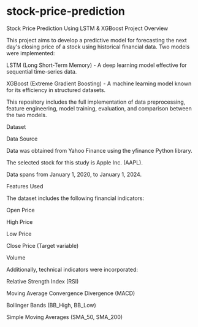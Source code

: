 # stock-price-prediction
Stock Price Prediction Using LSTM &amp; XGBoost
Project Overview

This project aims to develop a predictive model for forecasting the next day's closing price of a stock using historical financial data. Two models were implemented:

LSTM (Long Short-Term Memory) - A deep learning model effective for sequential time-series data.

XGBoost (Extreme Gradient Boosting) - A machine learning model known for its efficiency in structured datasets.

This repository includes the full implementation of data preprocessing, feature engineering, model training, evaluation, and comparison between the two models.

Dataset

Data Source

Data was obtained from Yahoo Finance using the yfinance Python library.

The selected stock for this study is Apple Inc. (AAPL).

Data spans from January 1, 2020, to January 1, 2024.

Features Used

The dataset includes the following financial indicators:

Open Price

High Price

Low Price

Close Price (Target variable)

Volume

Additionally, technical indicators were incorporated:

Relative Strength Index (RSI)

Moving Average Convergence Divergence (MACD)

Bollinger Bands (BB_High, BB_Low)

Simple Moving Averages (SMA_50, SMA_200)
